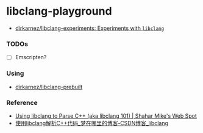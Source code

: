 libclang-playground
===================
- [dirkarnez/libclang-experiments: Experiments with `libclang`](https://github.com/dirkarnez/libclang-experiments)

### TODOs
- [ ] Emscripten?

### Using
- [dirkarnez/libclang-prebuilt](https://github.com/dirkarnez/libclang-prebuilt)

### Reference
- [Using libclang to Parse C++ (aka libclang 101) | Shahar Mike's Web Spot](https://shaharmike.com/cpp/libclang/)
- [使用libclang解析C++代码_梦在哪里的博客-CSDN博客_libclang](https://blog.csdn.net/qq_23599965/article/details/90636948)
